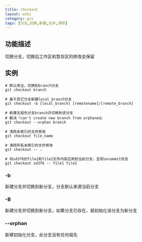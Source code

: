 ```yaml
---
title: checkout
layout: wiki
category: git
tags: [分支,切换,新建,合并,清除]
---
```


## 功能描述

切换分支，切换后工作区和暂存区的修改会保留

## 实例

~~~Text
# 默认用法，切换到branch分支
git checkout branch

# 基于其它分支新建local_branch分支
git checkout -b [local_branch] [remotename]/[remote_branch]

# 新建无祖先分支branch并切换到该分支
# 解决『can't create new branch from orphaned』
git checkout --orphan branch

# 清除未索引的文件修改
git checkout file_name

# 清除所有未索引的文件修改
git checkout -- .

# 将sd3f6的file1和file2文件内容应用到当前分支，呈现uncommit状态
git checkout sd3f6 -- file1 file2
~~~


### -b

新建分支并切换到新分支，分支默认来源当前分支

### -B

新建分支并切换到新分支，如果分支已存在，就初始化该分支为新分支

### --orphan

新建初始化分支，此分支没有任何祖先
